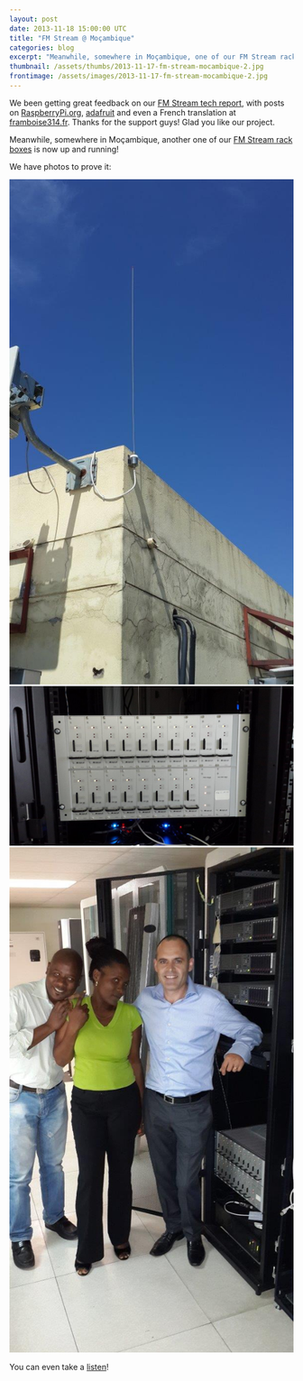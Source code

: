 ```yaml
---
layout: post
date: 2013-11-18 15:00:00 UTC
title: "FM Stream @ Moçambique"
categories: blog
excerpt: "Meanwhile, somewhere in Moçambique, one of our FM Stream rack boxes is now up and running!"
thumbnail: /assets/thumbs/2013-11-17-fm-stream-mocambique-2.jpg
frontimage: /assets/images/2013-11-17-fm-stream-mocambique-2.jpg
---
```


We been getting great feedback on our <a href="http://artica.cc/blog/2013/11/07/fm-stream-tech-report.html">FM Stream  tech report</a>, with posts on <a href="http://www.raspberrypi.org/archives/5225">RaspberryPi.org</a>, <a href="http://www.adafruit.com/blog/2013/11/15/fm-streamers-with-raspberrypis-and-arduinos-raspberrypi-piday-raspberrypi/">adafruit</a> and even a French translation at <a href="http://www.framboise314.fr/streaming-de-radio-fm-avec-le-raspberry-pi/">framboise314.fr</a>. Thanks for the support guys! Glad you like our project.

Meanwhile, somewhere in Moçambique, another one of our <a href="http://artica.cc/blog/2013/11/07/fm-stream-tech-report.html">FM Stream rack boxes</a> is now up and running!

We have photos to prove it:

<img src="/assets/images/2013-11-17-fm-stream-mocambique-1.jpg"/>

<img src="/assets/images/2013-11-17-fm-stream-mocambique-2.jpg"/>

<img src="/assets/images/2013-11-17-fm-stream-mocambique-3.jpg"/>

You can even take a <a href="http://radios.vpn.sapo.pt/MZ/radio1.mp3">listen</a>!

